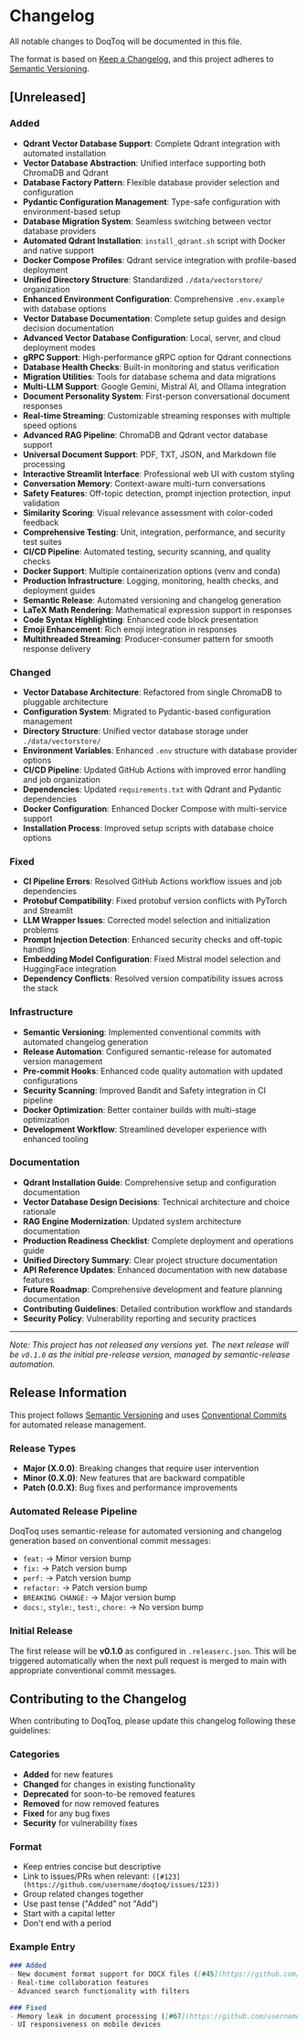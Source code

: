 # Changelog

All notable changes to DoqToq will be documented in this file.

The format is based on [Keep a Changelog](https://keepachangelog.com/en/1.0.0/),
and this project adheres to [Semantic Versioning](https://semver.org/spec/v2.0.0.html).

## [Unreleased]

### Added
- **Qdrant Vector Database Support**: Complete Qdrant integration with automated installation
- **Vector Database Abstraction**: Unified interface supporting both ChromaDB and Qdrant
- **Database Factory Pattern**: Flexible database provider selection and configuration
- **Pydantic Configuration Management**: Type-safe configuration with environment-based setup
- **Database Migration System**: Seamless switching between vector database providers
- **Automated Qdrant Installation**: `install_qdrant.sh` script with Docker and native support
- **Docker Compose Profiles**: Qdrant service integration with profile-based deployment
- **Unified Directory Structure**: Standardized `./data/vectorstore/` organization
- **Enhanced Environment Configuration**: Comprehensive `.env.example` with database options
- **Vector Database Documentation**: Complete setup guides and design decision documentation
- **Advanced Vector Database Configuration**: Local, server, and cloud deployment modes
- **gRPC Support**: High-performance gRPC option for Qdrant connections
- **Database Health Checks**: Built-in monitoring and status verification
- **Migration Utilities**: Tools for database schema and data migrations
- **Multi-LLM Support**: Google Gemini, Mistral AI, and Ollama integration
- **Document Personality System**: First-person conversational document responses
- **Real-time Streaming**: Customizable streaming responses with multiple speed options
- **Advanced RAG Pipeline**: ChromaDB and Qdrant vector database support
- **Universal Document Support**: PDF, TXT, JSON, and Markdown file processing
- **Interactive Streamlit Interface**: Professional web UI with custom styling
- **Conversation Memory**: Context-aware multi-turn conversations
- **Safety Features**: Off-topic detection, prompt injection protection, input validation
- **Similarity Scoring**: Visual relevance assessment with color-coded feedback
- **Comprehensive Testing**: Unit, integration, performance, and security test suites
- **CI/CD Pipeline**: Automated testing, security scanning, and quality checks
- **Docker Support**: Multiple containerization options (venv and conda)
- **Production Infrastructure**: Logging, monitoring, health checks, and deployment guides
- **Semantic Release**: Automated versioning and changelog generation
- **LaTeX Math Rendering**: Mathematical expression support in responses
- **Code Syntax Highlighting**: Enhanced code block presentation
- **Emoji Enhancement**: Rich emoji integration in responses
- **Multithreaded Streaming**: Producer-consumer pattern for smooth response delivery

### Changed
- **Vector Database Architecture**: Refactored from single ChromaDB to pluggable architecture
- **Configuration System**: Migrated to Pydantic-based configuration management
- **Directory Structure**: Unified vector database storage under `./data/vectorstore/`
- **Environment Variables**: Enhanced `.env` structure with database provider options
- **CI/CD Pipeline**: Updated GitHub Actions with improved error handling and job organization
- **Dependencies**: Updated `requirements.txt` with Qdrant and Pydantic dependencies
- **Docker Configuration**: Enhanced Docker Compose with multi-service support
- **Installation Process**: Improved setup scripts with database choice options

### Fixed
- **CI Pipeline Errors**: Resolved GitHub Actions workflow issues and job dependencies
- **Protobuf Compatibility**: Fixed protobuf version conflicts with PyTorch and Streamlit
- **LLM Wrapper Issues**: Corrected model selection and initialization problems
- **Prompt Injection Detection**: Enhanced security checks and off-topic handling
- **Embedding Model Configuration**: Fixed Mistral model selection and HuggingFace integration
- **Dependency Conflicts**: Resolved version compatibility issues across the stack

### Infrastructure
- **Semantic Versioning**: Implemented conventional commits with automated changelog generation
- **Release Automation**: Configured semantic-release for automated version management
- **Pre-commit Hooks**: Enhanced code quality automation with updated configurations
- **Security Scanning**: Improved Bandit and Safety integration in CI pipeline
- **Docker Optimization**: Better container builds with multi-stage optimization
- **Development Workflow**: Streamlined developer experience with enhanced tooling

### Documentation
- **Qdrant Installation Guide**: Comprehensive setup and configuration documentation
- **Vector Database Design Decisions**: Technical architecture and choice rationale
- **RAG Engine Modernization**: Updated system architecture documentation
- **Production Readiness Checklist**: Complete deployment and operations guide
- **Unified Directory Summary**: Clear project structure documentation
- **API Reference Updates**: Enhanced documentation with new database features
- **Future Roadmap**: Comprehensive development and feature planning documentation
- **Contributing Guidelines**: Detailed contribution workflow and standards
- **Security Policy**: Vulnerability reporting and security practices

---

*Note: This project has not released any versions yet. The next release will be `v0.1.0` as the initial pre-release version, managed by semantic-release automation.*

## Release Information

This project follows [Semantic Versioning](https://semver.org/spec/v2.0.0.html) and uses [Conventional Commits](https://www.conventionalcommits.org/) for automated release management.

### Release Types
- **Major (X.0.0)**: Breaking changes that require user intervention
- **Minor (0.X.0)**: New features that are backward compatible
- **Patch (0.0.X)**: Bug fixes and performance improvements

### Automated Release Pipeline
DoqToq uses semantic-release for automated versioning and changelog generation based on conventional commit messages:

- `feat:` → Minor version bump
- `fix:` → Patch version bump
- `perf:` → Patch version bump
- `refactor:` → Patch version bump
- `BREAKING CHANGE:` → Major version bump
- `docs:`, `style:`, `test:`, `chore:` → No version bump

### Initial Release
The first release will be **v0.1.0** as configured in `.releaserc.json`. This will be triggered automatically when the next pull request is merged to main with appropriate conventional commit messages.

## Contributing to the Changelog

When contributing to DoqToq, please update this changelog following these guidelines:

### Categories
- **Added** for new features
- **Changed** for changes in existing functionality
- **Deprecated** for soon-to-be removed features
- **Removed** for now removed features
- **Fixed** for any bug fixes
- **Security** for vulnerability fixes

### Format
- Keep entries concise but descriptive
- Link to issues/PRs when relevant: `([#123](https://github.com/username/doqtoq/issues/123))`
- Group related changes together
- Use past tense ("Added" not "Add")
- Start with a capital letter
- Don't end with a period

### Example Entry
```markdown
### Added
- New document format support for DOCX files ([#45](https://github.com/username/doqtoq/issues/45))
- Real-time collaboration features
- Advanced search functionality with filters

### Fixed
- Memory leak in document processing ([#67](https://github.com/username/doqtoq/issues/67))
- UI responsiveness on mobile devices
```
